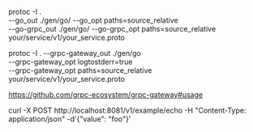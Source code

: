 protoc -I . \
--go_out ./gen/go/ --go_opt paths=source_relative \
--go-grpc_out ./gen/go/ --go-grpc_opt paths=source_relative \
your/service/v1/your_service.proto

protoc -I . --grpc-gateway_out ./gen/go \
--grpc-gateway_opt logtostderr=true \
--grpc-gateway_opt paths=source_relative \
your/service/v1/your_service.proto

https://github.com/grpc-ecosystem/grpc-gateway#usage

curl -X POST http://localhost:8081/v1/example/echo -H "Content-Type: application/json" -d'{"value": "foo"}'